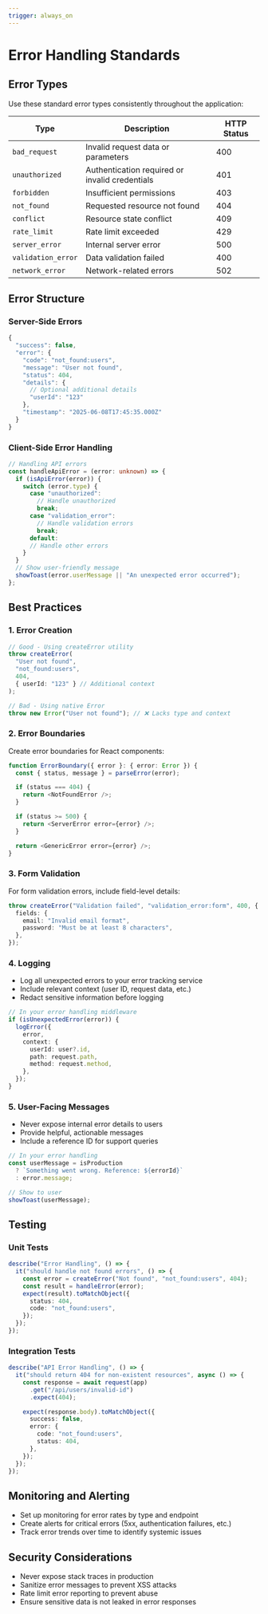 ```yaml
---
trigger: always_on
---
```


# Error Handling Standards

## Error Types

Use these standard error types consistently throughout the application:

| Type               | Description                                    | HTTP Status |
| ------------------ | ---------------------------------------------- | ----------- |
| `bad_request`      | Invalid request data or parameters             | 400         |
| `unauthorized`     | Authentication required or invalid credentials | 401         |
| `forbidden`        | Insufficient permissions                       | 403         |
| `not_found`        | Requested resource not found                   | 404         |
| `conflict`         | Resource state conflict                        | 409         |
| `rate_limit`       | Rate limit exceeded                            | 429         |
| `server_error`     | Internal server error                          | 500         |
| `validation_error` | Data validation failed                         | 400         |
| `network_error`    | Network-related errors                         | 502         |

## Error Structure

### Server-Side Errors

```typescript
{
  "success": false,
  "error": {
    "code": "not_found:users",
    "message": "User not found",
    "status": 404,
    "details": {
      // Optional additional details
      "userId": "123"
    },
    "timestamp": "2025-06-08T17:45:35.000Z"
  }
}
```

### Client-Side Error Handling

```typescript
// Handling API errors
const handleApiError = (error: unknown) => {
  if (isApiError(error)) {
    switch (error.type) {
      case "unauthorized":
        // Handle unauthorized
        break;
      case "validation_error":
        // Handle validation errors
        break;
      default:
      // Handle other errors
    }
  }
  // Show user-friendly message
  showToast(error.userMessage || "An unexpected error occurred");
};
```

## Best Practices

### 1. Error Creation

```typescript
// Good - Using createError utility
throw createError(
  "User not found",
  "not_found:users",
  404,
  { userId: "123" } // Additional context
);

// Bad - Using native Error
throw new Error("User not found"); // ❌ Lacks type and context
```

### 2. Error Boundaries

Create error boundaries for React components:

```typescript
function ErrorBoundary({ error }: { error: Error }) {
  const { status, message } = parseError(error);

  if (status === 404) {
    return <NotFoundError />;
  }

  if (status >= 500) {
    return <ServerError error={error} />;
  }

  return <GenericError error={error} />;
}
```

### 3. Form Validation

For form validation errors, include field-level details:

```typescript
throw createError("Validation failed", "validation_error:form", 400, {
  fields: {
    email: "Invalid email format",
    password: "Must be at least 8 characters",
  },
});
```

### 4. Logging

- Log all unexpected errors to your error tracking service
- Include relevant context (user ID, request data, etc.)
- Redact sensitive information before logging

```typescript
// In your error handling middleware
if (isUnexpectedError(error)) {
  logError({
    error,
    context: {
      userId: user?.id,
      path: request.path,
      method: request.method,
    },
  });
}
```

### 5. User-Facing Messages

- Never expose internal error details to users
- Provide helpful, actionable messages
- Include a reference ID for support queries

```typescript
// In your error handling
const userMessage = isProduction
  ? `Something went wrong. Reference: ${errorId}`
  : error.message;

// Show to user
showToast(userMessage);
```

## Testing

### Unit Tests

```typescript
describe("Error Handling", () => {
  it("should handle not found errors", () => {
    const error = createError("Not found", "not_found:users", 404);
    const result = handleError(error);
    expect(result).toMatchObject({
      status: 404,
      code: "not_found:users",
    });
  });
});
```

### Integration Tests

```typescript
describe("API Error Handling", () => {
  it("should return 404 for non-existent resources", async () => {
    const response = await request(app)
      .get("/api/users/invalid-id")
      .expect(404);

    expect(response.body).toMatchObject({
      success: false,
      error: {
        code: "not_found:users",
        status: 404,
      },
    });
  });
});
```

## Monitoring and Alerting

- Set up monitoring for error rates by type and endpoint
- Create alerts for critical errors (5xx, authentication failures, etc.)
- Track error trends over time to identify systemic issues

## Security Considerations

- Never expose stack traces in production
- Sanitize error messages to prevent XSS attacks
- Rate limit error reporting to prevent abuse
- Ensure sensitive data is not leaked in error responses

